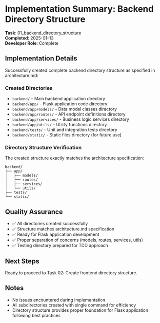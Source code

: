 # Implementation Summary: Backend Directory Structure

**Task**: 01_backend_directory_structure  
**Completed**: 2025-01-13  
**Developer Role**: Complete  

## Implementation Details

Successfully created complete backend directory structure as specified in architecture.md:

### Created Directories
- `backend/` - Main backend application directory
- `backend/app/` - Flask application code directory
- `backend/app/models/` - Data model classes directory
- `backend/app/routes/` - API endpoint definitions directory  
- `backend/app/services/` - Business logic services directory
- `backend/app/utils/` - Utility functions directory
- `backend/tests/` - Unit and integration tests directory
- `backend/static/` - Static files directory (for future use)

### Directory Structure Verification
The created structure exactly matches the architecture specification:

```
backend/
├── app/
│   ├── models/
│   ├── routes/
│   ├── services/
│   └── utils/
├── tests/
└── static/
```

## Quality Assurance
- ✅ All directories created successfully
- ✅ Structure matches architecture.md specification
- ✅ Ready for Flask application development
- ✅ Proper separation of concerns (models, routes, services, utils)
- ✅ Testing directory prepared for TDD approach

## Next Steps
Ready to proceed to Task 02: Create frontend directory structure.

## Notes
- No issues encountered during implementation
- All subdirectories created with single command for efficiency
- Directory structure provides proper foundation for Flask application following best practices